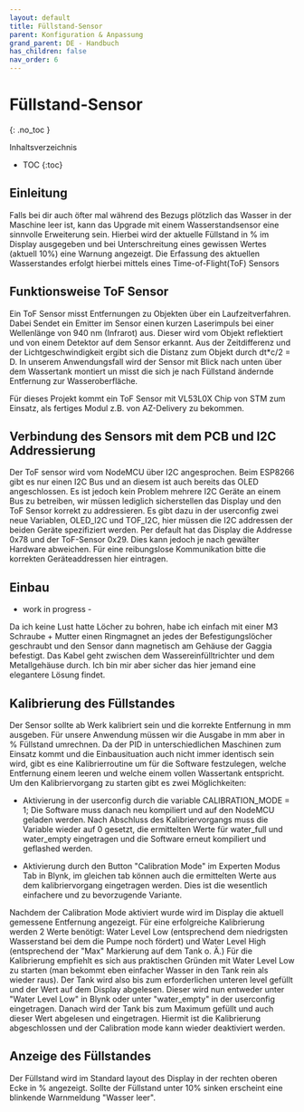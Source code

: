 ```yaml
---
layout: default
title: Füllstand-Sensor
parent: Konfiguration & Anpassung
grand_parent: DE - Handbuch
has_children: false
nav_order: 6
---
```


# Füllstand-Sensor
{: .no_toc }

Inhaltsverzeichnis

* TOC
{:toc}

## Einleitung

Falls bei dir auch öfter mal während des Bezugs plötzlich das Wasser in der Maschine leer ist, kann das Upgrade mit einem Wasserstandsensor eine sinnvolle Erweiterung sein. Hierbei wird der aktuelle Füllstand in % im Display ausgegeben und bei Unterschreitung eines gewissen Wertes (aktuell 10%) eine Warnung angezeigt. Die Erfassung des aktuellen Wasserstandes erfolgt hierbei mittels eines Time-of-Flight(ToF) Sensors 

## Funktionsweise ToF Sensor

Ein ToF Sensor misst Entfernungen zu Objekten über ein Laufzeitverfahren. Dabei Sendet ein Emitter im Sensor einen kurzen Laserimpuls bei einer Wellenlänge von 940 nm (Infrarot) aus. Dieser wird vom Objekt reflektiert und von einem Detektor auf dem Sensor erkannt. Aus der Zeitdifferenz und der Lichtgeschwindigkeit ergibt sich die Distanz zum Objekt durch  dt*c/2 = D. In unserem Anwendungsfall wird der Sensor mit Blick nach unten über dem Wassertank montiert un misst die sich je nach Füllstand ändernde Entfernung zur Wasseroberfläche.  

Für dieses Projekt kommt ein ToF Sensor mit VL53L0X Chip von STM zum Einsatz, als fertiges Modul z.B. von AZ-Delivery zu bekommen. 

## Verbindung des Sensors mit dem PCB und I2C Addressierung

Der ToF sensor wird vom NodeMCU über I2C angesprochen. Beim ESP8266 gibt es nur einen I2C Bus und an diesem ist auch bereits das OLED angeschlossen. Es ist jedoch kein Problem mehrere I2C Geräte an einem Bus zu betreiben, wir müssen lediglich sicherstellen das Display und den ToF Sensor korrekt zu addressieren. Es gibt dazu in der userconfig zwei neue Variablen, OLED_I2C und TOF_I2C, hier müssen die I2C addressen der beiden Geräte spezifiziert werden. Per default hat das Display die Addresse 0x78 und der ToF-Sensor 0x29. Dies kann jedoch je nach gewälter Hardware abweichen. Für eine reibungslose Kommunikation bitte die korrekten Geräteaddressen hier eintragen.

## Einbau

- work in progress -

Da ich keine Lust hatte Löcher zu bohren, habe ich einfach mit einer M3 Schraube + Mutter einen Ringmagnet an jedes der Befestigungslöcher geschraubt und den Sensor dann magnetisch am Gehäuse der Gaggia befestigt. Das Kabel geht zwischen dem Wassereinfülltrichter und dem Metallgehäuse durch. Ich bin mir aber sicher das hier jemand eine elegantere Lösung findet. 

## Kalibrierung des Füllstandes

Der Sensor sollte ab Werk kalibriert sein und die korrekte Entfernung in mm ausgeben. Für unsere Anwendung müssen wir die Ausgabe in mm aber in % Füllstand umrechnen. Da der PID in unterschiedlichen Maschinen zum Einsatz kommt und die Einbausituation auch nicht immer identisch sein wird, gibt es eine Kalibrierroutine um für die Software festzulegen, welche Entfernung einem leeren und welche einem vollen Wassertank entspricht. Um den Kalibriervorgang zu starten gibt es zwei Möglichkeiten:

* Aktivierung in der userconfig durch die variable CALIBRATION_MODE = 1; Die Software muss danach neu kompiliert und auf den NodeMCU geladen werden. Nach Abschluss des Kalibriervorgangs muss die Variable wieder auf 0 gesetzt, die ermittelten Werte für water_full und water_empty eingetragen und die Software erneut kompiliert und geflashed werden.

* Aktivierung durch den Button "Calibration Mode" im Experten Modus Tab in Blynk, im gleichen tab können auch die ermittelten Werte aus dem kalibriervorgang eingetragen werden. Dies ist die wesentlich einfachere und zu bevorzugende Variante.

Nachdem der Calibration Mode aktiviert wurde wird im Display die aktuell gemessene Entfernung angezeigt. Für eine erfolgreiche Kalibrierung werden 2 Werte benötigt: Water Level Low (entsprechend dem niedrigsten Wasserstand bei dem die Pumpe noch fördert) und Water Level High (entsprechend der "Max" Markierung auf dem Tank o. Ä.) Für die Kalibrierung empfiehlt es sich aus praktischen Gründen mit Water Level Low zu starten (man bekommt eben einfacher Wasser in den Tank rein als wieder raus). Der Tank wird also bis zum erforderlichen unteren level gefüllt und der Wert auf dem Display abgelesen. Dieser wird nun entweder unter "Water Level Low" in Blynk oder unter "water_empty" in der userconfig eingetragen. Danach wird der Tank bis zum Maximum gefüllt und auch dieser Wert abgelesen und eingetragen. Hiermit ist die Kalibrierung abgeschlossen und der Calibration mode kann wieder deaktiviert werden.

## Anzeige des Füllstandes

Der Füllstand wird im Standard layout des Display in der rechten oberen Ecke in % angezeigt. Sollte der Füllstand unter 10% sinken erscheint eine blinkende Warnmeldung "Wasser leer".

 




